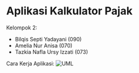 # Aplikasi Kalkulator Pajak
Kelompok 2:
- Bilqis Septi Yadayani (090)
- Amelia Nur Anisa (070)
- Tazkia Nafla Ursy Izzati (073)

Cara Kerja Aplikasi:
![UML](plantuml.com/plantuml/png/PK-nIi0m5DpVLzmYj631YbC7AUZYKWAjcyiZFhMQ9YLv1Vltfg53mUNWk7jtz_ga77LR7B7L4F6Q918TYEOHuvvK5dHuyUkci25f-Y-EuiGgb7-X-oge37_pposC6J8CJLlJwRrUFR6pcsCLQ51s9VpYAoqTdkUqEjwl7l911N7-_5A4ZpEmmvJhfroVtdo3iW3LmzrDNQWPKBNtXPH5cMM9g1V_VZnFVm00.png)
